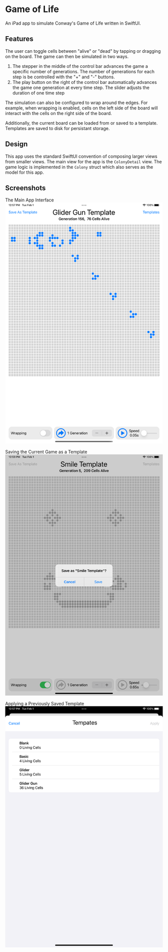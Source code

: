 # Game of Life

An iPad app to simulate Conway's Game of Life written in SwiftUI.

## Features

The user can toggle cells between "alive" or "dead" by tapping or dragging on the board. The game can then be simulated in two ways.

1. The stepper in the middle of the control bar advances the game a specific number of generations. The number of generations for each step is be controlled with the "+" and "-" buttons.
2. The play button on the right of the control bar automatically advances the game one generation at every time step. The slider adjusts the duration of one time step

The simulation can also be configured to wrap around the edges. For example, when wrapping is enabled, cells on the left side of the board will interact with the cells on the right side of the board.

Additionally, the current board can be loaded from or saved to a template. Templates are saved to disk for persistant storage.

## Design
This app uses the standard SwiftUI convention of composing larger views from smaller views. The main view for the app is the `ColonyDetail` view. The game logic is implemented in the `Colony` struct which also serves as the model for this app.

## Screenshots
The Main App Interface
![](Screenshots/Screenshot1.png)

Saving the Current Game as a Template
![](Screenshots/Screenshot2.png)

Applying a Previously Saved Template
![](Screenshots/Screenshot3.png)
